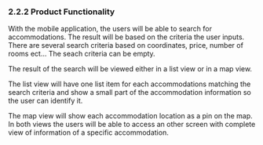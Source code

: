 ### 2.2.2 Product Functionality

With the mobile application, the users will be able to search for accommodations. The result will be based on the criteria the user inputs. There are several search criteria based on coordinates, price, number of rooms ect...
The seach criteria can be empty.

The result of the search will be viewed either in a list view or in a map view.

The list view will have one list item for each accommodations matching the search criteria and show a small part of the accommodation information so the user can identify it.

The map view will show each accommodation location as a pin on the map. In both views the users will be able to access an other screen with complete view of information of a specific accommodation.

